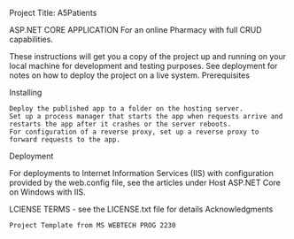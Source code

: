 Project Title: A5Patients

ASP.NET CORE APPLICATION 
For an online Pharmacy with full CRUD capabilities.

These instructions will get you a copy of the project up and running on your local machine for development and testing purposes. See deployment for notes on how to deploy the project on a live system.
Prerequisites



Installing




    Deploy the published app to a folder on the hosting server.
    Set up a process manager that starts the app when requests arrive and restarts the app after it crashes or the server reboots.
    For configuration of a reverse proxy, set up a reverse proxy to forward requests to the app.


Deployment

For deployments to Internet Information Services (IIS) with configuration provided by the web.config file, see the articles under Host ASP.NET Core on Windows with IIS.





LCIENSE TERMS - see the LICENSE.txt file for details
Acknowledgments

    Project Template from MS WEBTECH PROG 2230
